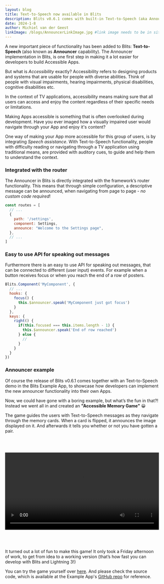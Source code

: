 ```yaml
---
layout: blog
title: Text-to-Speech now available in Blits
description: Blits v0.6.1 comes with built-in Text-to-Speech (aka Announcer) capabilities to make your Apps more accessible
date: 2024-1-8
author: Michiel van der Geest
linkImage: /blogs/AnnouncerLinkImage.jpg #link image needs to be in site/static folder
---
```


A new important piece of functionality has been added to Blits: **Text-to-Speech** (also known as **Announcer** capability).
The Announcer implementation in Blits, is one first step in making it a lot easier for developers to build Accessible Apps.

But what is _Accessibility_ exactly? Accessibility refers to designing products and systems that are usable for people with diverse abilities. Think of people with visual impairments, hearing impairments, physical disabilities, cognitive disabilities etc.

In the context of TV applications, accessibility means making sure that all users can access and enjoy the content regardless of their specific needs or limitations.

Making Apps accessible is something that is often overlooked during development. Have you ever imaged how a visually impaired user would navigate through your App and enjoy it's content?

One way of making your App more accessible for this group of users, is by integrating _Speech assistance_. With Text-to-Speech functionality, people with difficulty reading or navigating through a TV application using traditional means, are provided with auditory cues, to guide and help them to understand the context.

### Integrated with the router

The Announcer in Blits is directly integrated with the framework’s router functionality. This means that through simple configuration, a descriptive message can be announced, when navigating from page to page - _no custom code required_! 

```js
const routes = [
  // ...
  {
    path: '/settings',
    component: Settings,
    announce: "Welcome to the Settings page",
  },
  // ...
]

```

### Easy to use API for speaking out messages

Furthermore there is an easy to use API for speaking out messages, that can be connected to different (user input) events. For example when a button receives focus or when you reach the end of a row of posters.

```js
Blits.Component('MyComponent', {
  // ...
  hooks: {
    focus() {
      this.$announcer.speak('MyComponent just got focus')
    }
  },
  keys: {
    right() {
      if(this.focused === this.items.length - 1) {
        this.$announcer.speak('End of row reached')
      } else {
        //
      }
    }
  }
})

```

### Announcer example

Of course the release of Blits v0.6.1 comes together with an Text-to-Speech demo in the Blits Example App, to showcase how developers can implement the new announcer functionality into their own Apps.

Now, we could have gone with a boring example, but what’s the fun in that?! Instead we went all in and created an **"Accessible Memory Game"** 😀

The game guides the users with Text-to-Speech messages as they navigate through the memory cards. When a card is flipped, it announces the image displayed on it. And afterwards it tells you whether or not you have gotten a pair. 


<video width="100%" style="margin: 48px 0px" controls>
  <source src="/assets/blogs/accessible-memory-game.mp4" type="video/mp4">
</video>


It turned out a lot of fun to make this game! It only took a Friday afternoon of work, to get from idea to a working version (that’s how fast you can develop with Blits and Lightning 3!)

You can try the game yourself over [here](https://blits-demo.lightningjs.io/). And please check the source code, which is available at the Example App's [GitHub repo](https://github.com/lightning-js/blits-example-app) for reference.

